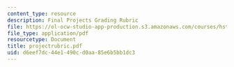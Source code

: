 ```yaml
---
content_type: resource
description: Final Projects Grading Rubric
file: https://ol-ocw-studio-app-production.s3.amazonaws.com/courses/hst-508-genomics-and-computational-biology-fall-2002/d6eef7dc44e1490cd0aa85e6b5bb1dc3_projectrubric.pdf
file_type: application/pdf
resourcetype: Document
title: projectrubric.pdf
uid: d6eef7dc-44e1-490c-d0aa-85e6b5bb1dc3
---
```

